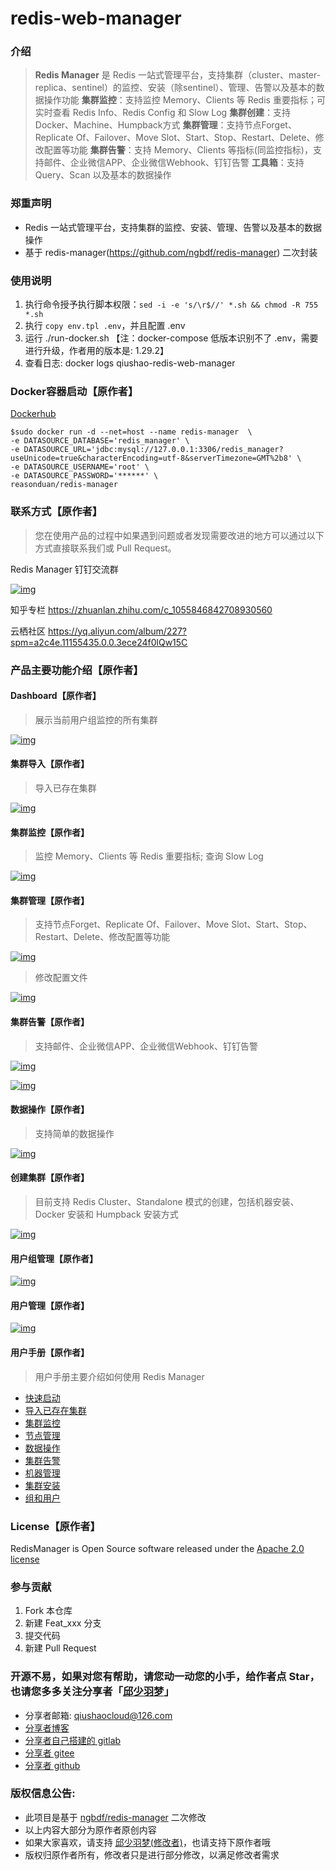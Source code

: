 # redis-web-manager

### 介绍
> **Redis Manager** 是 Redis 一站式管理平台，支持集群（cluster、master-replica、sentinel）的监控、安装（除sentinel）、管理、告警以及基本的数据操作功能
**集群监控**：支持监控 Memory、Clients 等 Redis 重要指标；可实时查看 Redis Info、Redis Config 和 Slow Log
**集群创建**：支持 Docker、Machine、Humpback方式
**集群管理**：支持节点Forget、Replicate Of、Failover、Move Slot、Start、Stop、Restart、Delete、修改配置等功能
**集群告警**：支持 Memory、Clients 等指标(同监控指标)，支持邮件、企业微信APP、企业微信Webhook、钉钉告警
**工具箱**：支持 Query、Scan 以及基本的数据操作

### 郑重声明
* Redis 一站式管理平台，支持集群的监控、安装、管理、告警以及基本的数据操作
* 基于 redis-manager(https://github.com/ngbdf/redis-manager) 二次封装

### 使用说明

1.  执行命令授予执行脚本权限：`sed -i -e 's/\r$//' *.sh && chmod -R 755 *.sh`
2.  执行 `copy env.tpl .env`，并且配置 .env
3.  运行 ./run-docker.sh 【注：docker-compose 低版本识别不了 .env，需要进行升级，作者用的版本是: 1.29.2】
4.  查看日志: docker logs qiushao-redis-web-manager


### Docker容器启动【原作者】

[Dockerhub](https://hub.docker.com/repository/docker/reasonduan/redis-manager)

```
$sudo docker run -d --net=host --name redis-manager  \
-e DATASOURCE_DATABASE='redis_manager' \
-e DATASOURCE_URL='jdbc:mysql://127.0.0.1:3306/redis_manager?useUnicode=true&characterEncoding=utf-8&serverTimezone=GMT%2b8' \
-e DATASOURCE_USERNAME='root' \
-e DATASOURCE_PASSWORD='******' \
reasonduan/redis-manager
```

### 联系方式【原作者】
> 您在使用产品的过程中如果遇到问题或者发现需要改进的地方可以通过以下方式直接联系我们或 Pull Request。

Redis Manager 钉钉交流群

[![img](https://githubcdn.qiushaocloud.top/gh/qiushaocloud-cdn/cdn_static@master/uPic/2023-01-02/13-50/dingding_3gVeXg.jpg)](https://github.com/ngbdf/redis-manager/blob/master/documents/contact/dingding.jpg)

知乎专栏 https://zhuanlan.zhihu.com/c_1055846842708930560

云栖社区 https://yq.aliyun.com/album/227?spm=a2c4e.11155435.0.0.3ece24f0lQw15C

### 产品主要功能介绍【原作者】
#### Dashboard【原作者】

> 展示当前用户组监控的所有集群

[![img](https://githubcdn.qiushaocloud.top/gh/qiushaocloud-cdn/cdn_static@master/uPic/2023-01-02/13-50/index_6GoZ7Z.png)](https://github.com/ngbdf/redis-manager/blob/master/documents/images/index.png)

#### 集群导入【原作者】

> 导入已存在集群

[![img](https://githubcdn.qiushaocloud.top/gh/qiushaocloud-cdn/cdn_static@master/uPic/2023-01-02/13-50/import-cluster_XgqWvC.png)](https://github.com/ngbdf/redis-manager/blob/master/documents/images/import-cluster.png)

#### 集群监控【原作者】

> 监控 Memory、Clients 等 Redis 重要指标; 查询 Slow Log

[![img](https://github.com/ngbdf/redis-manager/raw/master/documents/images/monitor.png)](https://github.com/ngbdf/redis-manager/blob/master/documents/images/monitor.png)

#### 集群管理【原作者】

> 支持节点Forget、Replicate Of、Failover、Move Slot、Start、Stop、Restart、Delete、修改配置等功能

[![img](https://githubcdn.qiushaocloud.top/gh/qiushaocloud-cdn/cdn_static@master/uPic/2023-01-02/13-50/node-manage_emOJTo.png)](https://github.com/ngbdf/redis-manager/blob/master/documents/images/node-manage.png)

> 修改配置文件

[![img](https://githubcdn.qiushaocloud.top/gh/qiushaocloud-cdn/cdn_static@master/uPic/2023-01-02/13-50/edit-config_wJ714k.png)](https://github.com/ngbdf/redis-manager/blob/master/documents/images/edit-config.png)

#### 集群告警【原作者】

> 支持邮件、企业微信APP、企业微信Webhook、钉钉告警

[![img](https://githubcdn.qiushaocloud.top/gh/qiushaocloud-cdn/cdn_static@master/uPic/2023-01-02/13-50/cluster-rule_Cj6Hua.png)](https://github.com/ngbdf/redis-manager/blob/master/documents/images/alert-manage/cluster-rule.png)

[![img](https://githubcdn.qiushaocloud.top/gh/qiushaocloud-cdn/cdn_static@master/uPic/2023-01-02/13-50/cluster-channel_hu9jTR.png)](https://github.com/ngbdf/redis-manager/blob/master/documents/images/alert-manage/cluster-channel.png)

#### 数据操作【原作者】

> 支持简单的数据操作

[![img](https://githubcdn.qiushaocloud.top/gh/qiushaocloud-cdn/cdn_static@master/uPic/2023-01-02/13-50/data-operation_RhS1Oy.png)](https://github.com/ngbdf/redis-manager/blob/master/documents/images/data-operation.png)

#### 创建集群【原作者】

> 目前支持 Redis Cluster、Standalone 模式的创建，包括机器安装、Docker 安装和 Humpback 安装方式

[![img](https://github.com/ngbdf/redis-manager/raw/master/documents/images/installation/cluster-docker-auto.png)](https://github.com/ngbdf/redis-manager/blob/master/documents/images/installation/cluster-docker-auto.png)

#### 用户组管理【原作者】

[![img](https://githubcdn.qiushaocloud.top/gh/qiushaocloud-cdn/cdn_static@master/uPic/2023-01-02/13-50/group-manage_HOfqPL.png)](https://github.com/ngbdf/redis-manager/blob/master/documents/images/group-manage.png)

#### 用户管理【原作者】

[![img](https://githubcdn.qiushaocloud.top/gh/qiushaocloud-cdn/cdn_static@master/uPic/2023-01-02/13-50/user-manage_4Vm8v3.png)](https://github.com/ngbdf/redis-manager/blob/master/documents/images/user-manage/user-manage.png)

#### 用户手册【原作者】

> 用户手册主要介绍如何使用 Redis Manager

* [快速启动](https://github.com/ngbdf/redis-manager/wiki/2.x-快速启动)
* [导入已存在集群](https://github.com/ngbdf/redis-manager/wiki/2.x-导入已存在的集群)
* [集群监控](https://github.com/ngbdf/redis-manager/wiki/2.x-集群监控)
* [节点管理](https://github.com/ngbdf/redis-manager/wiki/2.x-节点管理)
* [数据操作](https://github.com/ngbdf/redis-manager/wiki/2.x-数据操作)
* [集群告警](https://github.com/ngbdf/redis-manager/wiki/2.x-集群告警)
* [机器管理](https://github.com/ngbdf/redis-manager/wiki/2.x-机器管理)
* [集群安装](https://github.com/ngbdf/redis-manager/wiki/2.x-集群安装)
* [组和用户](https://github.com/ngbdf/redis-manager/wiki/2.x-组和用户管理)


### License【原作者】
RedisManager is Open Source software released under the [Apache 2.0 license](http://www.apache.org/licenses/LICENSE-2.0.html)


### 参与贡献

1.  Fork 本仓库
2.  新建 Feat_xxx 分支
3.  提交代码
4.  新建 Pull Request


### 开源不易，如果对您有帮助，请您动一动您的小手，给作者点 Star，也请您多多关注分享者「[邱少羽梦](https://www.qiushaocloud.top)」

* 分享者邮箱: [qiushaocloud@126.com](mailto:qiushaocloud@126.com)
* [分享者博客](https://www.qiushaocloud.top)
* [分享者自己搭建的 gitlab](https://gitlab.qiushaocloud.top/qiushaocloud) 
* [分享者 gitee](https://gitee.com/qiushaocloud/dashboard/projects) 
* [分享者 github](https://github.com/qiushaocloud?tab=repositories) 


### 版权信息公告:
* 此项目是基于 [ngbdf/redis-manager](https://github.com/ngbdf/redis-manager) 二次修改
* 以上内容大部分为原作者原创内容
* 如果大家喜欢，请支持 [邱少羽梦(修改者)](https://www.qiushaocloud.top)，也请支持下原作者哦
* 版权归原作者所有，修改者只是进行部分修改，以满足修改者需求
